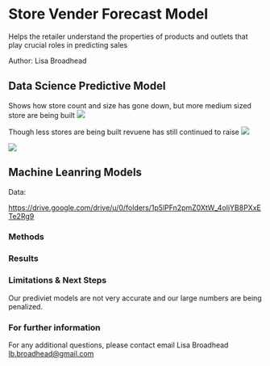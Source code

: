 # Store Vender Forecast Model
Helps the retailer understand the properties of products and outlets that play crucial roles in predicting sales

Author: Lisa Broadhead

## Data Science Predictive Model

Shows how store count and size has gone down, but more medium sized store are being built
<img src="https://github.com/lisabroadhead/store-vender-forecast/blob/main/stores_built.png" />

Though less stores are being built revuene has still continued to raise
<img src="https://github.com/lisabroadhead/store-vender-forecast/blob/main/Screen%20Shot%202022-06-30%20at%2012.06.43%20PM.png" />


<img src="https://github.com/lisabroadhead/store-vender-forecast/blob/main/store_type_size%20(1).png" />

## Machine Leanring Models


Data: 

https://drive.google.com/drive/u/0/folders/1p5lPFn2pmZ0XtW_4oIjYB8PXxETe2Rg9

### Methods

### Results

### Limitations & Next Steps
Our prediviet models are not very accurate and our large numbers are being penalized.


### For further information
For any additional questions, please contact email
Lisa Broadhead
lb.broadhead@gmail.com
